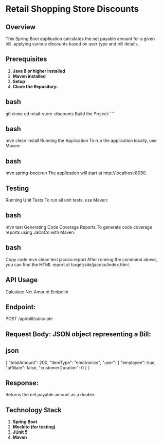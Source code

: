 # Retail Shopping Store Discounts

## Overview
This Spring Boot application calculates the net payable amount for a given bill, applying various discounts based on user type and bill details.

## Prerequisites
1. **Java 8 or higher installed**
2. **Maven installed**
3. **Setup**
4. **Clone the Repository:**

## bash
git clone <repository-url>
cd retail-store-discounts
Build the Project: '''

## bash
mvn clean install
Running the Application
To run the application locally, use Maven:

## bash

mvn spring-boot:run
The application will start at http://localhost:8080.

## Testing
Running Unit Tests
To run all unit tests, use Maven:

## bash

mvn test
Generating Code Coverage Reports
To generate code coverage reports using JaCoCo with Maven:

## bash
Copy code
mvn clean test jacoco:report
After running the command above, you can find the HTML report at target/site/jacoco/index.html.

## API Usage
Calculate Net Amount Endpoint
## Endpoint: 
POST /api/bill/calculate

## Request Body: JSON object representing a Bill:

## json

{
"totalAmount": 200,
"itemType": "electronics",
"user": {
"employee": true,
"affiliate": false,
"customerDuration": 0
}
}
## Response: 

Returns the net payable amount as a double.

## Technology Stack
1. **Spring Boot**
2. **Mockito (for testing)**
3. **JUnit 5**
4. **Maven**
